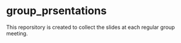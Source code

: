 # group_prsentations
This reporsitory is created to collect the slides at each regular group meeting. 
 
